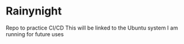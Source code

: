 # Rainynight
Repo to practice CI/CD
This will be linked to the Ubuntu system I am running for future uses
